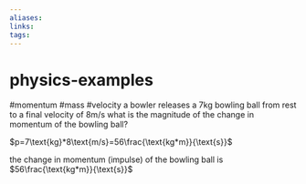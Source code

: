 ```yaml
---
aliases: 
links: 
tags: 
---
```

# physics-examples

#momentum #mass #velocity
a bowler releases a 7kg bowling ball from rest to a final velocity of 8m/s
what is the magnitude of the change in momentum of the bowling ball?

$p=7\text{kg}*8\text{m/s}=56\frac{\text{kg*m}}{\text{s}}$

the change in momentum (impulse) of the bowling ball is $56\frac{\text{kg*m}}{\text{s}}$
